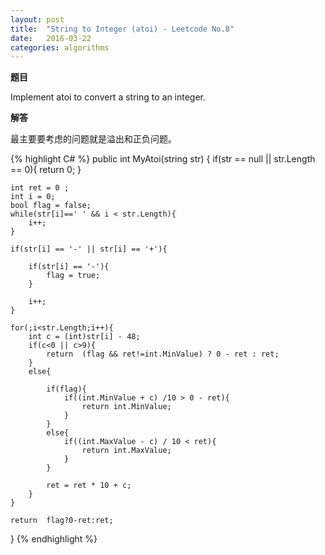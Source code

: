 ```yaml
---
layout: post
title:  "String to Integer (atoi) - Leetcode No.8"
date:   2016-03-22
categories: algorithms
---
```


**题目**

Implement atoi to convert a string to an integer.

**解答**

最主要要考虑的问题就是溢出和正负问题。

{% highlight C# %}
public int MyAtoi(string str) {
    if(str == null || str.Length == 0){
        return 0;
    }
    
    int ret = 0 ;
    int i = 0;
    bool flag = false;
    while(str[i]==' ' && i < str.Length){
        i++;
    }
    
    if(str[i] == '-' || str[i] == '+'){
        
        if(str[i] == '-'){
            flag = true;
        }
        
        i++;
    }
    
    for(;i<str.Length;i++){
        int c = (int)str[i] - 48;
        if(c<0 || c>9){
            return  (flag && ret!=int.MinValue) ? 0 - ret : ret;
        }
        else{
            
            if(flag){
                if((int.MinValue + c) /10 > 0 - ret){
                    return int.MinValue;
                }
            }
            else{
                if((int.MaxValue - c) / 10 < ret){
                    return int.MaxValue;
                }    
            }
            
            ret = ret * 10 + c;
        }
    }
    
    return  flag?0-ret:ret;
}
{% endhighlight %}
